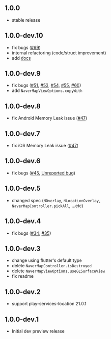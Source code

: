 ## 1.0.0
- stable release

## 1.0.0-dev.10
- fix bugs ([#69](https://github.com/note11g/flutter_naver_map/issues/69))
- internal refactoring (code/struct improvement)
- add [docs](https://note11.dev/flutter_naver_map/)

## 1.0.0-dev.9
- fix bugs ([#51](https://github.com/note11g/flutter_naver_map/issues/51), [#53](https://github.com/note11g/flutter_naver_map/issues/53), [#54](https://github.com/note11g/flutter_naver_map/issues/54), [#55](https://github.com/note11g/flutter_naver_map/issues/55), [#60](https://github.com/note11g/flutter_naver_map/issues/60))
- add `NaverMapViewOptions.copyWith`

## 1.0.0-dev.8
- fix Android Memory Leak issue ([#47](https://github.com/note11g/flutter_naver_map/issues/47))

## 1.0.0-dev.7
- fix iOS Memory Leak issue ([#47](https://github.com/note11g/flutter_naver_map/issues/47))

## 1.0.0-dev.6
- fix bugs ([#45](https://github.com/note11g/flutter_naver_map/issues/45), [Unreported bug](https://github.com/note11g/flutter_naver_map/commit/b7c93bcf0dbabd838773014bc16b8e8d5be50170))

## 1.0.0-dev.5
- changed spec (`NOverlay`, `NLocationOverlay`, `NaverMapController.pickAll`, ...etc)

## 1.0.0-dev.4
- fix bugs ([#34](https://github.com/note11g/flutter_naver_map/issues/34), [#35](https://github.com/note11g/flutter_naver_map/issues/35))

## 1.0.0-dev.3
- change using flutter's default type
- delete `NaverMapController.isDestroyed`
- delete `NaverMapViewOptions.useGLSurfaceView`
- fix readme

## 1.0.0-dev.2
- support play-services-location 21.0.1

## 1.0.0-dev.1
- Initial dev preview release
